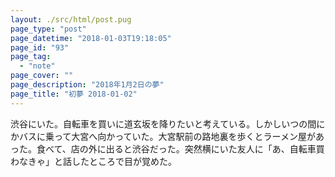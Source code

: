 ```yaml
---
layout: ./src/html/post.pug
page_type: "post"
page_datetime: "2018-01-03T19:18:05"
page_id: "93"
page_tag:
  - "note"
page_cover: ""
page_description: "2018年1月2日の夢"
page_title: "初夢 2018-01-02"
---
```


渋谷にいた。自転車を買いに道玄坂を降りたいと考えている。しかしいつの間にかバスに乗って大宮へ向かっていた。大宮駅前の路地裏を歩くとラーメン屋があった。食べて、店の外に出ると渋谷だった。突然横にいた友人に「あ、自転車買わなきゃ」と話したところで目が覚めた。
